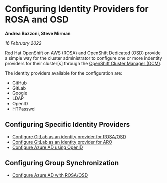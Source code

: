 # Configuring Identity Providers for ROSA and OSD #

**Andrea Bozzoni, Steve Mirman**

*16 February 2022*

Red Hat OpenShift on AWS (ROSA) and OpenShift Dedicated (OSD) provide a simple way for the cluster administrator to configure one or more indentity providers for their cluster[s]  through the [OpenShift Cluster Manager (OCM)](https://cloud.redhat.com/openshift).

The identity providers available for the configuration are:

+ GitHub
+ GitLab
+ Google
+ LDAP
+ OpenID
+ HTPasswd

## Configuring Specific Identity Providers

* [Configure GitLab as an identity provider for ROSA/OSD](./gitlab)
* [Configure GitLab as an identity provider for ARO](./gitlab-aro)
* [Configure Azure AD using OpenID](./azuread)

## Configuring Group Synchronization

* [Configure Azure AD with ROSA/OSD](./az-ad-grp-sync)
